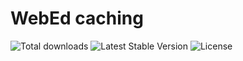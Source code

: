 # WebEd caching
![Total downloads](https://poser.pugx.org/sgsoft-studio/caching/d/total.svg)
![Latest Stable Version](https://poser.pugx.org/sgsoft-studio/caching/v/stable.svg)
![License](https://poser.pugx.org/sgsoft-studio/caching/license.svg)